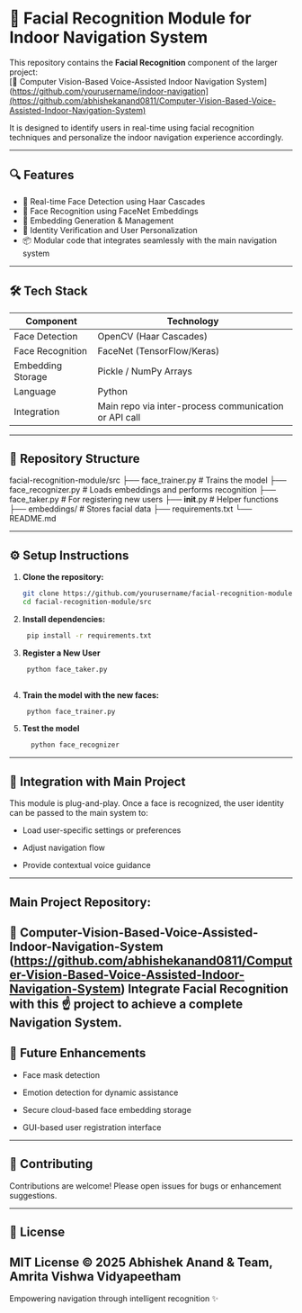 # 🧠 Facial Recognition Module for Indoor Navigation System

This repository contains the **Facial Recognition** component of the larger project:  
[🔗 Computer Vision-Based Voice-Assisted Indoor Navigation System](https://github.com/yourusername/indoor-navigation](https://github.com/abhishekanand0811/Computer-Vision-Based-Voice-Assisted-Indoor-Navigation-System)

It is designed to identify users in real-time using facial recognition techniques and personalize the indoor navigation experience accordingly.

---

## 🔍 Features

- 👤 Real-time Face Detection using Haar Cascades
- 🧬 Face Recognition using FaceNet Embeddings
- 🧠 Embedding Generation & Management
- 🔐 Identity Verification and User Personalization
- 📦 Modular code that integrates seamlessly with the main navigation system

---

## 🛠️ Tech Stack

| Component         | Technology      |
|------------------|-----------------|
| Face Detection    | OpenCV (Haar Cascades) |
| Face Recognition  | FaceNet (TensorFlow/Keras) |
| Embedding Storage | Pickle / NumPy Arrays |
| Language          | Python          |
| Integration       | Main repo via inter-process communication or API call |

---

## 📁 Repository Structure

facial-recognition-module/src
├── face_trainer.py # Trains the model
├── face_recognizer.py # Loads embeddings and performs recognition
├── face_taker.py # For registering new users
├── __init__.py # Helper functions
├── embeddings/ # Stores facial data
├── requirements.txt
└── README.md

---

## ⚙️ Setup Instructions

1. **Clone the repository:**
   ```bash
   git clone https://github.com/yourusername/facial-recognition-module.git
   cd facial-recognition-module/src
   
2. **Install dependencies:**
   ```bash
    pip install -r requirements.txt

3. **Register a New User**
   ```bash
    python face_taker.py
     
4. **Train the model with the new faces:**
   ```bash
    python face_trainer.py

5. **Test the model**
   ```bash
     python face_recognizer

---


## 🔗 Integration with Main Project
This module is plug-and-play. Once a face is recognized, the user identity can be passed to the main system to:

- Load user-specific settings or preferences

- Adjust navigation flow

- Provide contextual voice guidance

---

## Main Project Repository:
🔗 Computer-Vision-Based-Voice-Assisted-Indoor-Navigation-System (https://github.com/abhishekanand0811/Computer-Vision-Based-Voice-Assisted-Indoor-Navigation-System)
Integrate Facial Recognition with this ☝️ project to achieve a complete Navigation System.
---

## 🧩 Future Enhancements
- Face mask detection

- Emotion detection for dynamic assistance

- Secure cloud-based face embedding storage

- GUI-based user registration interface

---

## 🤝 Contributing
Contributions are welcome! Please open issues for bugs or enhancement suggestions.

---

## 📜 License
MIT License
© 2025 Abhishek Anand & Team, Amrita Vishwa Vidyapeetham
---

Empowering navigation through intelligent recognition ✨
